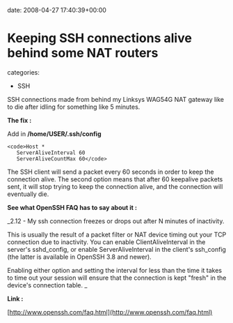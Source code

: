 


date: 2008-04-27 17:40:39+00:00


# Keeping SSH connections alive behind some NAT routers

categories:
- SSH


SSH connections made from behind my Linksys WAG54G NAT gateway like to die after idling for something like 5 minutes.

**The fix :**

Add in **/home/USER/.ssh/config**


    
    <code>Host *
       ServerAliveInterval 60
       ServerAliveCountMax 60</code>



The SSH client will send a packet every 60 seconds in order to keep the connection alive.
The second option means that after 60 keepalive packets sent, it will stop trying to keep the connection alive, and the connection will eventually die.

**See what OpenSSH FAQ has to say about it :**

_2.12 - My ssh connection freezes or drops out after N minutes of inactivity.

This is usually the result of a packet filter or NAT device timing out your TCP connection due to inactivity. You can enable ClientAliveInterval in the server's sshd_config, or enable ServerAliveInterval in the client's ssh_config (the latter is available in OpenSSH 3.8 and newer).

Enabling either option and setting the interval for less than the time it takes to time out your session will ensure that the connection is kept "fresh" in the device's connection table. _

**Link :**

[http://www.openssh.com/faq.html](http://www.openssh.com/faq.html)

